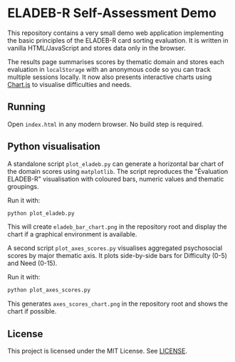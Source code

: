 # ELADEB-R Self-Assessment Demo

This repository contains a very small demo web application implementing the basic principles of the ELADEB-R card sorting evaluation. It is written in vanilla HTML/JavaScript and stores data only in the browser.

The results page summarises scores by thematic domain and stores each evaluation in `localStorage` with an anonymous code so you can track multiple sessions locally. It now also presents interactive charts using [Chart.js](https://www.chartjs.org/) to visualise difficulties and needs.

## Running

Open `index.html` in any modern browser. No build step is required.

## Python visualisation

A standalone script `plot_eladeb.py` can generate a horizontal bar chart of the
domain scores using `matplotlib`. The script reproduces the "Évaluation ELADEB-R"
visualisation with coloured bars, numeric values and thematic groupings.

Run it with:

```bash
python plot_eladeb.py
```

This will create `eladeb_bar_chart.png` in the repository root and display the
chart if a graphical environment is available.

A second script `plot_axes_scores.py` visualises aggregated psychosocial scores by major thematic axis. It plots side-by-side bars for Difficulty (0-5) and Need (0-15).

Run it with:

```bash
python plot_axes_scores.py
```

This generates `axes_scores_chart.png` in the repository root and shows the chart if possible.

## License

This project is licensed under the MIT License. See [LICENSE](LICENSE).
